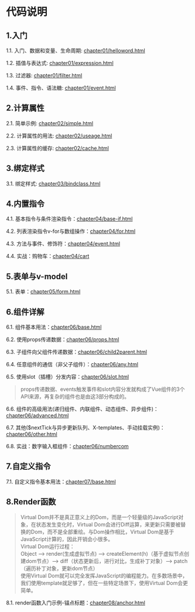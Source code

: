 # 代码说明

## 1.入门

1.1. 入门、数据和变量、生命周期: [chapter01/helloword.html](chapter01/helloword.html)

1.2. 插值与表达式: [chapter01/expression.html](chapter01/expression.html)

1.3. 过滤器: [chapter01/filter.html](chapter01/filter.html)

1.4. 事件、指令、语法糖: [chapter01/event.html](chapter01/event.html)

## 2.计算属性

2.1. 简单示例: [chapter02/simple.html](chapter02/simple.html)

2.2. 计算属性的用法: [chapter02/useage.html](chapter02/useage.html)

2.3. 计算属性的缓存: [chapter02/cache.html](chapter02/cache.html)

## 3.绑定样式

3.1. 绑定样式: [chapter03/bindclass.html](chapter03/bindclass.html)

## 4.内置指令

4.1. 基本指令与条件渲染指令：[chapter04/base-if.html](chapter04/base-if.html)

4.2. 列表渲染指令v-for与数组操作：[chapter04/for.html](chapter04/for.html)

4.3. 方法与事件、修饰符：[chapter04/event.html](chapter04/event.html)

4.4. 实战：购物车：[chapter04/cart](chapter04/cart)

## 5.表单与v-model

5.1. 表单：[chapter05/form.html](chapter05/form.html)

## 6.组件详解

6.1. 组件基本用法：[chapter06/base.html](chapter06/base.html)

6.2. 使用props传递数据：[chapter06/props.html](chapter06/props.html)

6.3. 子组件向父组件传递数据：[chapter06/child2parent.html](chapter06/child2parent.html)

6.4. 任意组件的通信（非父子组件）：[chapter06/any.html](chapter06/any.html)

6.5. 使用slot（插槽）分发内容：[chapter06/slot.html](chapter06/slot.html)
>props传递数据、events触发事件和slot内容分发就构成了Vue组件的3个API来源，再复杂的组件也是由这3部分构成的。

6.6. 组件的高级用法(递归组件、内联组件、动态组件、异步组件)：[chapter06/advanced.html](chapter06/advanced.html)

6.7. 其他($nextTick与异步更新队列、X-templates、手动挂载实例)：[chapter06/other.html](chapter06/other.html)

6.8. 实战：数字输入框组件：[chapter06/numbercom](chapter06/numbercom)

## 7.自定义指令

7.1. 自定义指令基本用法：[chapter07/base.html](chapter07/base.html)

## 8.Render函数

> Virtual Dom并不是真正意义上的Dom，而是一个轻量级的JavaScript对象，在状态发生变化时，Virtual Dom会进行Diff运算，来更新只需要被替换的Dom，而不是全部重绘。与Dom操作相比，Virtual Dom是基于JavaScript计算的，因此开销会小很多。  
> Virtual Dom运行过程：  
Object --> render(生成虚拟节点) --> createElement(h)（基于虚拟节点创建dom节点）--> diff（状态更新后，进行对比，生成补丁对象）--> patch（遍历补丁对象，更新dom节点）  
> 使用Virtual Dom就可以完全发挥JavaScript的编程能力。在多数场景中，我们使用template就足够了，但在一些特定场景下，使用Virtual Dom会更简单。

8.1. render函数入门示例-锚点标题：[chapter08/anchor.html](chapter08/anchor.html)